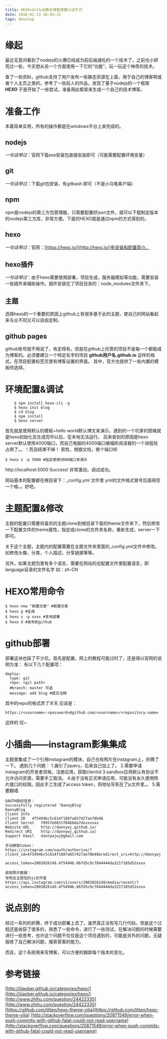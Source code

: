 ```yaml
---
title: HEXO+Github静态博客搭建小试牛刀
date: 2016-01-13 16:44:22
tags: develop
---
```

# 缘起
最近无意间看到了nodejs的火爆已经成为前后端通吃的一个技术了，之前也小研究过一些，今天想从另一个方面使用一下它的“功能”，玩一玩这个神奇的技术。

查了一些资料，github支持了用户发布一些静态资源在上面，用于自己的博客啊或者个人主页之类的。参考了一些前人的作品，发现了基于nodejs的一个框架 **HEXO** 于是开始了一些尝试，准备用此框架来生成一个自己的技术博客。

# 准备工作
本着简单实用，所有的操作都是在windows平台上来完成的。

## nodejs
*一句话带过*：官网下载exe安装包直接安装即可（可能需要配置环境变量）

## git
*一句话带过*：下载git包安装，有gitbash 即可（不是小乌龟客户端）

## npm
npm是nodejs的第三方包管理器，只需要配置好json文件，就可以下载制定版本的nodejs第三方库，非常方便。下面的HEXO就是通过npm的方式得到的。

## hexo
*一句话带过*：官网：[https://hexo.io/](http://hexo.io/)有安装和配置简介。
## hexo插件
*一句话带过*：由于hexo需要使用部署，项目生成，服务器模拟等功能，需要安装一些插件来辅助操作。插件安装在了项目目录的：node_modules文件夹下。

## 主题
选择hexo的一个重要的原因上github上有很多基于此的主题，使自己的网站看起来与众不同又可以自由定制。
## github pages
github账号就不用说了，肯定得有。但是在github上托管的项目不是每一个都能成为博客的。必须要建立一个特定名字的项目
**github用户名.github.io** 这样的格式，在项目配置标签页里有博客设置的界面。
其中，官方也提供了一些内置的模板供选择。


# 环境配置&调试
```
    $ npm install hexo-cli -g
    $ hexo init blog
    $ cd blog
    $ npm install
    $ hexo server

```
首先就是使用默认的模板+hello world默认博文来演示。遇到的一个坑爹的困难就是hexo初始化及生成完毕以后，在本地无法运行。
后来查到的原因是hexo server默认使用4000端口，而自己电脑的4000端口被福昕阅读器的一个进程给占用了。。！而且结束不掉！
索性，根据文档，换个端口呗

```
$ hexo s -p 5000 #指定使用5000端口来演示
```
http://localhost:5000 Success!
非常激动，调试成功。

网站基本的配置都在根目录下：_config.yml 文件里
yml的文件格式冒号后面得空一个格。。好吧。

# 主题配置&修改
主题的配置只需要将喜欢的主题clone到根目录下面的theme文件夹下，然后修改一下配置文件的theme属性，指定成clone的文件夹名称，重新生成，server一下即可。

关于这个主题，主题内的配置需要在主题文件夹里面的_config.yml文件中修改。如修改头像，分类，个人描述，分享链接等等。

另外，如果主题包里有多个语言，需要在网站的总配置文件里配置语言，即language目录的文件名字 如：zh-CN

# HEXO常用命令
```
$ hexo new "新建文章" #新建文章
$ hexo g #生成
$ hexo s -p xxxx #本地部署
$ hexo d #发布到github
```
# github部署
部署这块也踩了不少坑，首先是配置，网上的教程可能过时了，还是得以官网的说明为准：
有以下几个配置项：
```
deploy:
  type: git
  repo: <git path>
  #branch: master 可选
  message: add blog #提交注释
```
其中的repo的格式弄了半天 应该是：

```
https://<username>:<password>@github.com/<username>/<repository-name>

```

这样的
哎~

# 小插曲——instagram影集集成
主题里集成了一个引用instagram的模块，自己也有照片在instagram上，折腾了一下。
遇到几个问题：
1.漏引了jquery，后来自己加上了。
2.需要申请instagram的开发者资格，注册应用，获取clientid
3.sandbox应用默认有协议不允许访问资源，需要手工取消。
4.由于没有正式申请应用，可能没有永久使用照片接口的权限。因此手工生成了access token，将地址写死在了js文件里。。
5.需要翻墙

```
OAUTH授权信息：
Successfully registered 'DannyBlog'
DannyBlog
Client Info
Client ID 	4f5494bc5c614f188fa657427ae78b48
Client Secret 	f0957e6831f04bb6a7dxxxxxxx
Website URL 	http://dannywj.github.io/
Redirect URI 	http://dannywj.github.io/
Support Email 	dannywjwj@gmail.com

手动换取token：
https://instagram.com/oauth/authorize/?client_id=4f5494bc5c614f188fa657427ae78b48&redirect_uri=http://dannywj.github.io/&response_type=token

access_token=2003826149.4f5494b.06fd5c9c7844444da321f185d52xxxx

获取照片数据：
写死在主题包的js文件里
https://api.instagram.com/v1/users/2003826149/media/recent/?access_token=2003826149.4f5494b.06fd5c9c7844444da321f185d52xxxx
```


# 说点别的
经过一系列的折腾，终于成功部署上去了。虽然真正没有写几行代码，但是这个过程还是收获了很多的，熟悉了一些命令，进行了一些测试，在解决问题的时候需要进行一些思考，也许这个问题不仅仅是这个项目遇到的，可能是另外的问题，无疑锻炼了自己解决问题，搜索答案的能力。

而且，这个系统用来写博客，可以方便的跟踪每个版本的变化。

# 参考链接
[http://ijiaober.github.io/categories/hexo/](http://ijiaober.github.io/categories/hexo/)
[http://www.zhihu.com/question/24422335](http://www.zhihu.com/question/24422335)
[https://github.com/litten/hexo-theme-yilia](https://github.com/litten/hexo-theme-yilia)
[http://stackoverflow.com/questions/20871549/error-when-push-commits-with-github-fatal-could-not-read-username](http://stackoverflow.com/questions/20871549/error-when-push-commits-with-github-fatal-could-not-read-username)